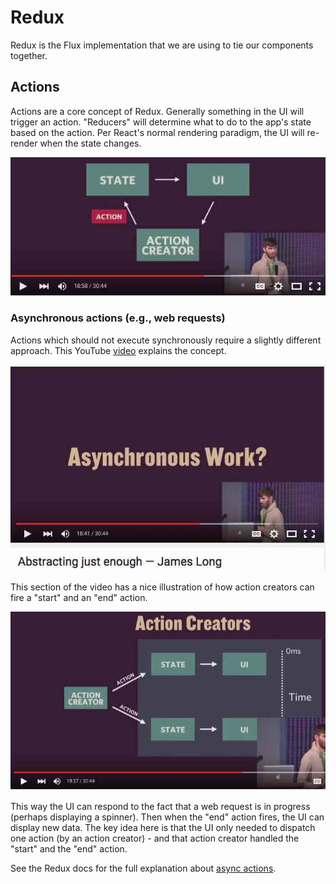 
# Redux
Redux is the Flux implementation that we are using to tie our components together.


## Actions
Actions are a core concept of Redux.  Generally something in the UI will trigger an action.  "Reducers" will determine what to do to the app's state based on the action.  Per React's normal rendering paradigm, the UI will re-render when the state changes.

![](2015-12-18_16-27-13.jpg)


### Asynchronous actions (e.g., web requests)
Actions which should not execute synchronously require a slightly different approach.  This YouTube [video](https://youtu.be/764wvf8KuTw?t=1121) explains the concept.

![](2015-12-18_16-07-28.jpg)

This section of the video has a nice illustration of how action creators can fire a "<span class="test">start</span>" and an "<span class="test">end</span>" action.

![](2015-12-18_16-28-44.jpg)

This way the UI can respond to the fact that a web request is in progress (perhaps displaying a spinner).  Then when the "end" action fires, the UI can display new data.  The key idea here is that the UI only needed to dispatch one action (by an action creator) - and that action creator handled the "start" and the "end" action.


See the Redux docs for the full explanation about [async actions](http://rackt.org/redux/docs/advanced/AsyncActions.html).
